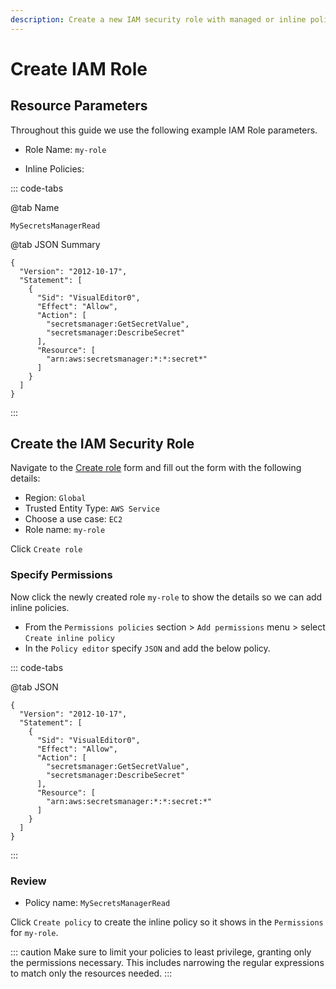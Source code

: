 ```yaml
---
description: Create a new IAM security role with managed or inline policies.
---
```


# Create IAM Role

## Resource Parameters

Throughout this guide we use the following example IAM Role parameters.

- Role Name: `my-role`

- Inline Policies:

::: code-tabs

@tab Name

```text:no-line-numbers
MySecretsManagerRead
```

@tab JSON Summary

```json:no-line-numbers
{
  "Version": "2012-10-17",
  "Statement": [
    {
      "Sid": "VisualEditor0",
      "Effect": "Allow",
      "Action": [
        "secretsmanager:GetSecretValue",
        "secretsmanager:DescribeSecret"
      ],
      "Resource": [
        "arn:aws:secretsmanager:*:*:secret*"
      ]
    }
  ]
}
```

:::

## Create the IAM Security Role

Navigate to the [Create role](https://console.aws.amazon.com/iamv2/home#/roles/create) form and fill out the form with the following details:

- Region: `Global`
- Trusted Entity Type: `AWS Service`
- Choose a use case: `EC2`
- Role name: `my-role`

Click `Create role`

### Specify Permissions

Now click the newly created role `my-role` to show the details so we can add inline policies.

- From the `Permissions policies` section > `Add permissions` menu > select `Create inline policy`
- In the `Policy editor` specify `JSON` and add the below policy.

::: code-tabs

@tab JSON

```json:no-line-numbers
{
  "Version": "2012-10-17",
  "Statement": [
    {
      "Sid": "VisualEditor0",
      "Effect": "Allow",
      "Action": [
        "secretsmanager:GetSecretValue",
        "secretsmanager:DescribeSecret"
      ],
      "Resource": [
        "arn:aws:secretsmanager:*:*:secret:*"
      ]
    }
  ]
}
```

:::

### Review

- Policy name: `MySecretsManagerRead`

Click `Create policy` to create the inline policy so it shows in the `Permissions` for `my-role`.

::: caution
Make sure to limit your policies to least privilege, granting only the permissions necessary. This includes narrowing the regular expressions to match only the resources needed.
:::
